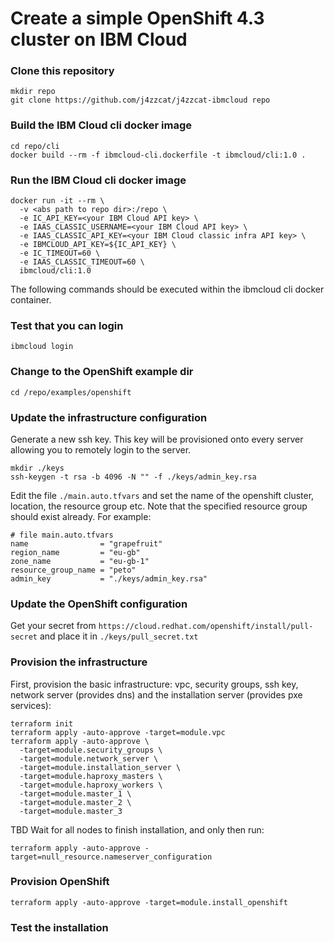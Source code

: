 # Create a simple OpenShift 4.3 cluster on IBM Cloud

### Clone this repository
```
mkdir repo
git clone https://github.com/j4zzcat/j4zzcat-ibmcloud repo
```

### Build the IBM Cloud cli docker image
```
cd repo/cli
docker build --rm -f ibmcloud-cli.dockerfile -t ibmcloud/cli:1.0 .
```

### Run the IBM Cloud cli docker image
```
docker run -it --rm \
  -v <abs path to repo dir>:/repo \
  -e IC_API_KEY=<your IBM Cloud API key> \
  -e IAAS_CLASSIC_USERNAME=<your IBM Cloud API key> \
  -e IAAS_CLASSIC_API_KEY=<your IBM Cloud classic infra API key> \
  -e IBMCLOUD_API_KEY=${IC_API_KEY} \
  -e IC_TIMEOUT=60 \
  -e IAAS_CLASSIC_TIMEOUT=60 \
  ibmcloud/cli:1.0
```

The following commands should be executed within the ibmcloud cli docker container.

### Test that you can login
```
ibmcloud login
```

### Change to the OpenShift example dir
```
cd /repo/examples/openshift
```

### Update the infrastructure configuration
Generate a new ssh key. This key will be provisioned onto every server allowing you to remotely login to the server.
```
mkdir ./keys
ssh-keygen -t rsa -b 4096 -N "" -f ./keys/admin_key.rsa
```

Edit the file `./main.auto.tfvars` and set the name of the openshift cluster, location, the resource group etc. Note that the specified resource group should exist already. For example:
```
# file main.auto.tfvars
name                = "grapefruit"
region_name         = "eu-gb"
zone_name           = "eu-gb-1"
resource_group_name = "peto"
admin_key           = "./keys/admin_key.rsa"
```

### Update the OpenShift configuration
Get your secret from `https://cloud.redhat.com/openshift/install/pull-secret` and place it in `./keys/pull_secret.txt`


### Provision the infrastructure
First, provision the basic infrastructure: vpc, security groups, ssh key, network server (provides dns) and the installation server (provides pxe services):
```
terraform init
terraform apply -auto-approve -target=module.vpc
terraform apply -auto-approve \
  -target=module.security_groups \
  -target=module.network_server \
  -target=module.installation_server \
  -target=module.haproxy_masters \
  -target=module.haproxy_workers \
  -target=module.master_1 \
  -target=module.master_2 \
  -target=module.master_3
```

TBD Wait for all nodes to finish installation, and only then run:

```
terraform apply -auto-approve -target=null_resource.nameserver_configuration
```

### Provision OpenShift
```
terraform apply -auto-approve -target=module.install_openshift
```

### Test the installation
<TBD>
